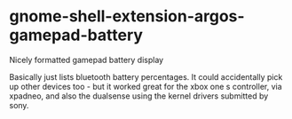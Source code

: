 # gnome-shell-extension-argos-gamepad-battery
Nicely formatted gamepad battery display

Basically just lists bluetooth battery percentages.
It could accidentally pick up other devices too - but it worked great for the xbox one s controller, via xpadneo, and also the dualsense using the kernel drivers submitted by sony.

